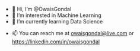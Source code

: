 - 👋 Hi, I’m @OwaisGondal
- 👀 I’m interested in Machine Learning
- 🌱 I’m currently learning Data Science
<!-- 💞️ I’m looking to collaborate on--> 
- 📫 You can reach me at owaisgondal@live.com or https://linkedin.com/in/owaisgondal

<!---
OwaisGondal/OwaisGondal is a ✨ special ✨ repository because its `README.md` (this file) appears on your GitHub profile.
You can click the Preview link to take a look at your changes.
--->
